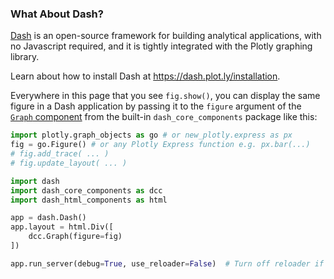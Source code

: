 

<!-- #region -->
### What About Dash?

[Dash](https://dash.plot.ly/) is an open-source framework for building analytical applications, with no Javascript required, and it is tightly integrated with the Plotly graphing library.

Learn about how to install Dash at https://dash.plot.ly/installation.

Everywhere in this page that you see `fig.show()`, you can display the same figure in a Dash application by passing it to the `figure` argument of the [`Graph` component](https://dash.plot.ly/dash-core-components/graph) from the built-in `dash_core_components` package like this:

```python
import plotly.graph_objects as go # or new_plotly.express as px
fig = go.Figure() # or any Plotly Express function e.g. px.bar(...)
# fig.add_trace( ... )
# fig.update_layout( ... )

import dash
import dash_core_components as dcc
import dash_html_components as html

app = dash.Dash()
app.layout = html.Div([
    dcc.Graph(figure=fig)
])

app.run_server(debug=True, use_reloader=False)  # Turn off reloader if inside Jupyter
```
<!-- #endregion -->
